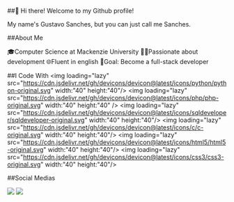 ##👋 Hi there! Welcome to my Github profile!

My name's Gustavo Sanches, but you can just call me Sanches.

##About Me

🎓Computer Science at Mackenzie University
👨‍💻Passionate about development
🌐Fluent in english
🎯Goal: Become a full-stack developer

##I Code With
<img loading="lazy" src="https://cdn.jsdelivr.net/gh/devicons/devicon@latest/icons/python/python-original.svg" width:"40" height:"40"/>
<img loading="lazy" src="https://cdn.jsdelivr.net/gh/devicons/devicon@latest/icons/php/php-original.svg" width:"40" height:"40" />
<img loading="lazy" src="https://cdn.jsdelivr.net/gh/devicons/devicon@latest/icons/sqldeveloper/sqldeveloper-original.svg" width:"40" height:"40"/>
<img loading="lazy" src="https://cdn.jsdelivr.net/gh/devicons/devicon@latest/icons/c/c-original.svg" width:"40" height:"40"/>
<img loading="lazy" src="https://cdn.jsdelivr.net/gh/devicons/devicon@latest/icons/html5/html5-original.svg" width:"40" height:"40"/>
<img loading="lazy" src="https://cdn.jsdelivr.net/gh/devicons/devicon@latest/icons/css3/css3-original.svg" width:"40" height:"40"/>

##Social Medias
<div>
<a href="https://www.linkedin.com/in/gustavosanchessimão/" target="_blank"><img loading="lazy" src="https://img.shields.io/badge/-LinkedIn-%230077B5?style=for-the-badge&logo=linkedin&logoColor=white" target="_blank"></a>  
<a href="https://instagram.com/_g.sanchess" target="_blank"><img loading="lazy" src="https://img.shields.io/badge/-Instagram-%23E4405F?style=for-the-badge&logo=instagram&logoColor=white" target="_blank"></a>
<a href = "mailto:gustavosanches29@outlook.com><img loading="lazy" src="https://img.shields.io/badge/Gmail-D14836?style=for-the-badge&logo=gmail&logoColor=white" target="_blank"></a> 
</div>





<!--
**GSanches77/GSanches77** is a ✨ _special_ ✨ repository because its `README.md` (this file) appears on your GitHub profile.

Here are some ideas to get you started:

- 🔭 I’m currently working on ...
- 🌱 I’m currently learning ...
- 👯 I’m looking to collaborate on ...
- 🤔 I’m looking for help with ...
- 💬 Ask me about ...
- 📫 How to reach me: ...
- 😄 Pronouns: ...
- ⚡ Fun fact: ...
-->
